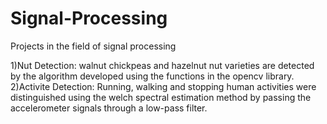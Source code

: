 # Signal-Processing
Projects in the field of signal processing

1)Nut Detection:
walnut chickpeas and hazelnut nut varieties are detected by the algorithm developed using the functions in the opencv library.
2)Activite Detection:
Running, walking and stopping human activities were distinguished using the welch spectral estimation method by passing the accelerometer signals through a low-pass filter.
